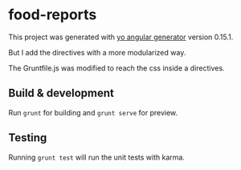 # food-reports

This project was generated with [yo angular generator](https://github.com/yeoman/generator-angular)
version 0.15.1. 

But I add the directives with a more modularized way.

The Gruntfile.js was modified to reach the css inside a directives.

## Build & development

Run `grunt` for building and `grunt serve` for preview.

## Testing

Running `grunt test` will run the unit tests with karma.
